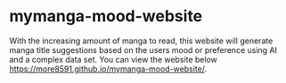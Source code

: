 # mymanga-mood-website
With the increasing amount of manga to read, this website will generate manga title suggestions based on the users mood or preference using AI and a complex data set.
You can view the website below
https://more8591.github.io/mymanga-mood-website/.
